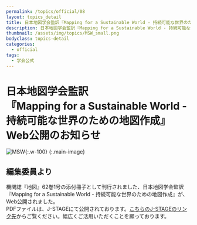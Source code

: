 ```yaml
---
permalink: /topics/official/08
layout: topics_detail
title: 日本地図学会監訳『Mapping for a Sustainable World - 持続可能な世界のための地図作成』Web公開のお知らせ
description: 日本地図学会監訳『Mapping for a Sustainable World - 持続可能な世界のための地図作成』が、Web公開されました。
thumbnail: /assets/img/topics/MSW_small.png
bodyclass: topics-detail
categories:
  - official
tags:
  - 学会公式
---
```

# 日本地図学会監訳<br>『Mapping for a Sustainable World - 持続可能な世界のための地図作成』Web公開のお知らせ
![MSW](https://jcacj.org/assets/img/topics/MSW.png){:.w-100}
{:.main-image}

## 編集委員より
機関誌『地図』62巻1号の添付冊子として刊行されました、日本地図学会監訳『Mapping for a Sustainable World - 持続可能な世界のための地図作成』が、Web公開されました。<br>
PDFファイルは、J-STAGEにて公開されております。<a href="https://doi.org/10.11212/jjca.62.1_AP1">こちらのJ-STAGEのリンク先</a>からご覧ください。幅広くご活用いただくことを願っております。
